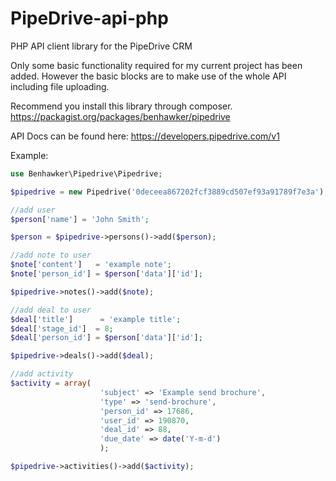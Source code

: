 PipeDrive-api-php
============

PHP API client library for the PipeDrive CRM

Only some basic functionality required for my current project has been added. However the basic blocks are to make use of the whole API including file uploading.

Recommend you install this library through composer. https://packagist.org/packages/benhawker/pipedrive

API Docs can be found here: https://developers.pipedrive.com/v1

Example:  
  
```php
use Benhawker\Pipedrive\Pipedrive;  

$pipedrive = new Pipedrive('0deceea867202fcf3889cd507ef93a91789f7e3a');  

//add user  
$person['name'] = 'John Smith';  

$person = $pipedrive->persons()->add($person);  

//add note to user  
$note['content']   = 'example note';  
$note['person_id'] = $person['data']['id'];  

$pipedrive->notes()->add($note);  

//add deal to user  
$deal['title']      = 'example title';  
$deal['stage_id']  = 8;  
$deal['person_id'] = $person['data']['id'];  

$pipedrive->deals()->add($deal);  

//add activity  
$activity = array(  
                    'subject' => 'Example send brochure',  
                    'type' => 'send-brochure',  
                    'person_id' => 17686,  
                    'user_id' => 190870,  
                    'deal_id' => 88,  
                    'due_date' => date('Y-m-d')  
                    );  

$pipedrive->activities()->add($activity);
```
